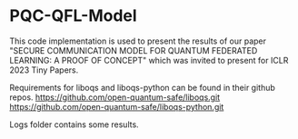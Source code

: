 # PQC-QFL-Model
This code implementation is used to present the results of our paper "SECURE COMMUNICATION MODEL FOR QUANTUM
FEDERATED LEARNING: A PROOF OF CONCEPT" which was invited to present for ICLR 2023 Tiny Papers.

Requirements for liboqs and liboqs-python can be found in their github repos.
https://github.com/open-quantum-safe/liboqs.git
https://github.com/open-quantum-safe/liboqs-python.git 


Logs folder contains some results. 
